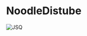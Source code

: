 # NoodleDistube

![JSQ](https://user-images.githubusercontent.com/75095826/128624136-bbae71c7-e902-4806-a8c1-4cd8272b2201.png)
